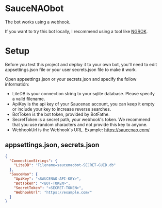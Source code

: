 # SauceNAObot

The bot works using a webhook.

If you want to try this bot locally, I recommend using a tool like [NGROK](https://ngrok.com/).

# Setup

Before you test this project and deploy it to your own bot, you'll need to edit appsettings.json file or your user secrets.json file to make it work.

Open appsettings.json or your secrets.json and specify the follow informatión:

- LiteDB is your connection string to your sqlite database. Please specify a valid filename.
- ApiKey is the api key of your Saucenao account, you can keep it empty or include your key to increase reverse searches.
- BotToken is the bot token, provided by BotFathe.
- SecretToken is a secret path, your webhook's token. We recommend that you use random characters and not provide this key to anyone.
- WebhookUrl is the Webhook's URL. Example: https://saucenao.com/

## appsettings.json, secrets.json

```json
{
  "ConnectionStrings": {
    "LiteDB": "Filename=saucenaobot-SECRET-GUID.db"
  },
  "SauceNao": {
    "ApiKey": "<SAUCENAO-API-KEY>",
    "BotToken": "<BOT-TOKEN>",
    "SecretToken": "<SECRET-TOKEN>",
    "WebhookUrl": "https://example.com/"
  }
}
```
